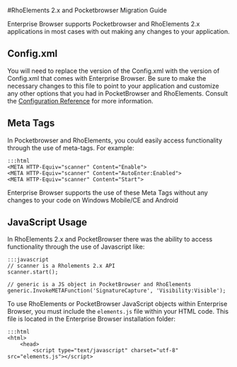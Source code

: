 #RhoElements 2.x and Pocketbrowser Migration Guide

Enterprise Browser supports Pocketbrowser and RhoElements 2.x applications in most cases with out making any changes to your application.

## Config.xml
You will need to replace the version of the Config.xml with the version of Config.xml that comes with Enterprise Browser. Be sure to make the necessary changes to this file to point to your application and customize any other options that you had in PocketBrowser and RhoElements. Consult the [Configuration Reference](../guide/configreference) for more information.

## Meta Tags
In Pocketbrowser and RhoElements, you could easily access functionality through the use of meta-tags. For  example:

	:::html
	<META HTTP-Equiv="scanner" Content="Enable">
	<META HTTP-Equiv="scanner" Content="AutoEnter:Enabled">
	<META HTTP-Equiv="scanner" Content="Start"> 

Enterprise Browser supports the use of these Meta Tags without any changes to your code on Windows Mobile/CE and Android

## JavaScript Usage
In RhoElements 2.x and PocketBrowser there was the ability to access functionality through the use of Javascript like:

	:::javascript
	// scanner is a Rholements 2.x API
	scanner.start();

	// generic is a JS object in PocketBrowser and RhoElements
	generic.InvokeMETAFunction('SignatureCapture', 'Visibility:Visible');

To use RhoElements or PocketBrowser JavaScript objects within Enterprise Browser, you must include the `elements.js` file within your HTML code. This file is located in the Enterprise Browser installation folder:

<!-- TBD Insert ScreenShot -->

	:::html
	<html>
		<head>
			<script type="text/javascript" charset="utf-8" src="elements.js"></script>
 